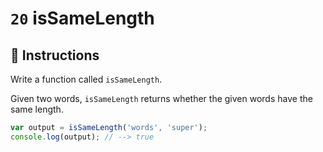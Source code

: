 # `20` isSameLength

## 📝 Instructions 

Write a function called `isSameLength`.

Given two words, `isSameLength` returns whether the given words have the same length.

```Javascript
var output = isSameLength('words', 'super');
console.log(output); // --> true
```